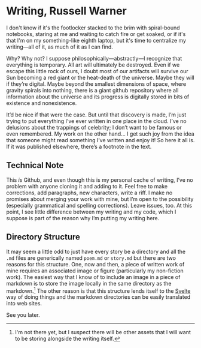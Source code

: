 # Writing, Russell Warner
I don't know if it's the footlocker stacked to the brim with spiral-bound notebooks, staring at me and waiting to catch fire or get soaked, or if it's that I'm on my something-like eighth laptop, but it's time to centralize my writing—all of it, as much of it as I can find.

Why? Why not? I suppose philosophically—abstractly—I recognize that everything is temporary. All art will ultimately be destroyed. Even if we escape this little rock of ours, I doubt most of our artifacts will survive our Sun becoming a red giant or the heat-death of the universe. Maybe they will if they’re digital. Maybe beyond the smallest dimensions of space, where gravity spirals into nothing, there is a giant github repository where all information about the universe and its progress is digitally stored in bits of existence and nonexistence.

It’d be nice if that were the case. But until that discovery is made, I’m just trying to put everything I’ve ever written in one place in the cloud. I’ve no delusions about the trappings of celebrity; I don’t want to be famous or even remembered. My work on the other hand... I get such joy from the idea that someone might read something I’ve written and enjoy it! So here it all is. If it was published elsewhere, there’s a footnote in the text.

## Technical Note
This *is* Github, and even though this is my personal cache of writing, I’ve no problem with anyone cloning it and adding to it. Feel free to make corrections, add paragraphs, new characters, write a riff. I make no promises about merging your work with mine, but I’m open to the possibility (especially grammatical and spelling corrections). Leave issues, too. At this point, I see little difference between my writing and my code, which I suppose is part of the reason why I’m putting my writing here.

## Directory Structure
It may seem a little odd to just have every story be a directory and all the `.md` files are generically named `poem.md` or `story.md` but there are two reasons for this structure. One, now and then, a piece of written work of mine requires an associated image or figure (particularly my non-fiction work). The easiest way that I know of to include an image in a piece of markdown is to store the image locally in the same directory as the markdown.[^1] The other reason is that this structure lends itself to the [Svelte](https://svelte.dev) way of doing things and the markdown directories can be easily translated into web sites.

See you later.

[^1]: I'm not there yet, but I suspect there will be other assets that I will want to be storing alongside the writing itself.
